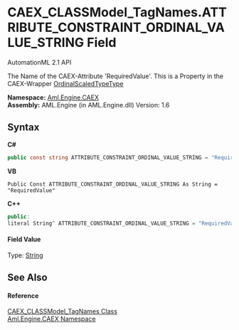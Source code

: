 # CAEX_CLASSModel_TagNames.ATTRIBUTE_CONSTRAINT_ORDINAL_VALUE_STRING Field
AutomationML 2.1 API 

The Name of the CAEX-Attribute 'RequiredValue'. This is a Property in the CAEX-Wrapper <a href="T_Aml_Engine_CAEX_OrdinalScaledTypeType">OrdinalScaledTypeType</a>

**Namespace:**&nbsp;<a href="N_Aml_Engine_CAEX">Aml.Engine.CAEX</a><br />**Assembly:**&nbsp;AML.Engine (in AML.Engine.dll) Version: 1.6

## Syntax

**C#**<br />
``` C#
public const string ATTRIBUTE_CONSTRAINT_ORDINAL_VALUE_STRING = "RequiredValue"
```

**VB**<br />
``` VB
Public Const ATTRIBUTE_CONSTRAINT_ORDINAL_VALUE_STRING As String = "RequiredValue"
```

**C++**<br />
``` C++
public:
literal String^ ATTRIBUTE_CONSTRAINT_ORDINAL_VALUE_STRING = "RequiredValue"
```


#### Field Value
Type: <a href="https://docs.microsoft.com/dotnet/api/system.string" target="_parent" rel="noopener noreferrer">String</a>

## See Also


#### Reference
<a href="T_Aml_Engine_CAEX_CAEX_CLASSModel_TagNames">CAEX_CLASSModel_TagNames Class</a><br /><a href="N_Aml_Engine_CAEX">Aml.Engine.CAEX Namespace</a><br />